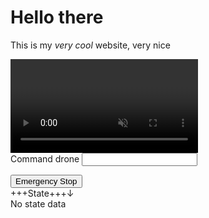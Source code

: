 <head>

<style>
#mdinclude<style.css>
</style>

<!-- Include JMuxer and jsQR -->
<script type="text/javascript" src="libs/jmuxer.min.js"></script>
<script type="text/javascript" src="libs/cv.js"></script>
<script type="text/javascript" src="libs/aruco.js"></script>

<script type="module" src="libs/three.min.js"></script>
<script type="module" src="libs/glfloader.js"></script>

<script type="text/javascript" src="scripts/utilities.js"></script>
<script type="module" src="scripts/main.js"></script>

</head>
<div>

# Hello there

This is my _very cool_ website, very nice

<div id="canvases">
<div>
	<video id="camera" autoplay muted></video>
	<canvas id="vcanvas"></canvas>
</div>
<div><canvas id="map"></canvas></div>
</div>
<div id = "user-input">
<form>
Command drone <input id="input-command" type="text"></input>
</form>
<button id="button">Emergency Stop</button>
</div>
</div>

<div class="hovering" id="stateinfo-window">
<div style="display:flex; width:100%;">
<div class="move-hover">+++State+++</div>
<div class="hide-show" style="text-align: right; width: fit-content" id="hide-show-info">&darr;</div> 
</div>
<span id="stateinfo-data">No state data</span>
</div>
